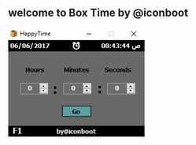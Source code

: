 ## welcome to Box Time by @iconboot
                                       
                                       
                                       
                  
 
  
  
  
  
   ![](v2.1.3.png)
